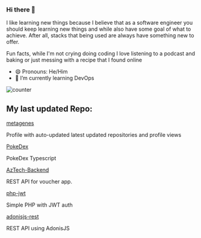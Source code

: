 ### Hi there 👋
I like learning new things because I believe that as a software engineer you should keep learning new things and while also have some goal of what to achieve. After all, stacks that being used are always have something new to offer.

Fun facts, while I'm not crying doing coding I love listening to a podcast and baking or just messing with a recipe that  I found online
- 😄 Pronouns: He/Him
- 🌱 I’m currently learning DevOps


![counter](https://ene3oosohyebu4a.m.pipedream.net)


## My last updated Repo:

[metagenes](https://github.com/metagenes/metagenes)

Profile with auto-updated latest updated repositories and profile views

[PokeDex](https://github.com/metagenes/PokeDex)

PokeDex Typescript

[AzTech-Backend](https://github.com/metagenes/AzTech-Backend)

REST API for voucher app.

[php-jwt](https://github.com/metagenes/php-jwt)

Simple PHP with JWT auth

[adonisjs-rest](https://github.com/metagenes/adonisjs-rest)

REST API using AdonisJS

